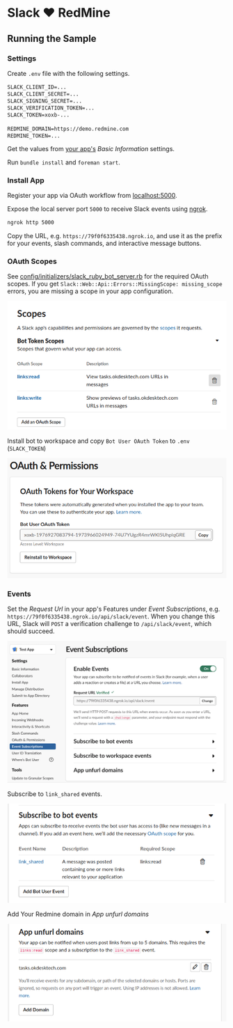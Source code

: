 Slack :heart: RedMine
===================================

## Running the Sample

### Settings

Create `.env` file with the following settings.

```
SLACK_CLIENT_ID=...
SLACK_CLIENT_SECRET=...
SLACK_SIGNING_SECRET=...
SLACK_VERIFICATION_TOKEN=...
SLACK_TOKEN=xoxb-...

REDMINE_DOMAIN=https://demo.redmine.com
REDMINE_TOKEN=...
```

Get the values from [your app's](https://api.slack.com/apps) _Basic Information_ settings.

Run `bundle install` and `foreman start`.

### Install App

Register your app via OAuth workflow from [localhost:5000](http://localhost:5000).

Expose the local server port `5000` to receive Slack events using [ngrok](https://ngrok.com).

```bash
ngrok http 5000
```

Copy the URL, e.g. `https://79f0f6335438.ngrok.io`, and use it as the prefix for your events, slash commands, and interactive message buttons.

### OAuth Scopes

See [config/initializers/slack_ruby_bot_server.rb](config/initializers/slack_ruby_bot_server.rb) for the required OAuth scopes. If you get `Slack::Web::Api::Errors::MissingScope: missing_scope` errors, you are missing a scope in your app configuration.

![scopes](screenshots/scopes.png)

Install bot to workspace and copy `Bot User OAuth Token` to `.env` (`SLACK_TOKEN`)

![bot token](screenshots/bot-token.png)

### Events

Set the _Request Url_ in your app's Features under _Event Subscriptions_, e.g. `https://79f0f6335438.ngrok.io/api/slack/event`. When you change this URL, Slack will `POST` a verification challenge to `/api/slack/event`, which should succeed.

![events](screenshots/events.png)

Subscribe to `link_shared` events.

![subscribe events](screenshots/event-subscribe.png)

Add Your Redmine domain in _App unfurl domains_ 

![img.png](screenshots/domains.png)